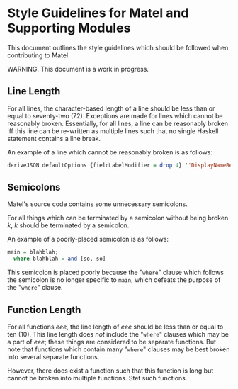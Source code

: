 # Style Guidelines for Matel and Supporting Modules
This document outlines the style guidelines which should be followed when contributing to Matel.

WARNING.  This document is a work in progress.
## Line Length
For all lines, the character-based length of a line should be less than or equal to seventy-two (72).  Exceptions are made for lines which cannot be reasonably broken.  Essentially, for all lines, a line can be reasonably broken iff this line can be re-written as multiple lines such that no single Haskell statement contains a line break.

An example of a line which cannot be reasonably broken is as follows:
```haskell
deriveJSON defaultOptions {fieldLabelModifier = drop 4} ''DisplayNameResponse;
```
## Semicolons
Matel's source code contains some unnecessary semicolons.

For all things which can be terminated by a semicolon without being broken _k_, _k_ should be terminated by a semicolon.

An example of a poorly-placed semicolon is as follows:
```haskell
main = blahblah;
  where blahblah = and [so, so]
```
This semicolon is placed poorly because the "`where`" clause which follows the semicolon is no longer specific to `main`, which defeats the purpose of the "`where`" clause.
## Function Length
For all functions _eee_, the line length of _eee_ should be less than or equal to ten (10).  This line length does _not_ include the "`where`" clauses which may be a part of _eee_; these things are considered to be separate functions.  But note that functions which contain many "`where`" clauses may be best broken into several separate functions.

However, there does exist a function such that this function is long but cannot be broken into multiple functions.  Stet such functions.
